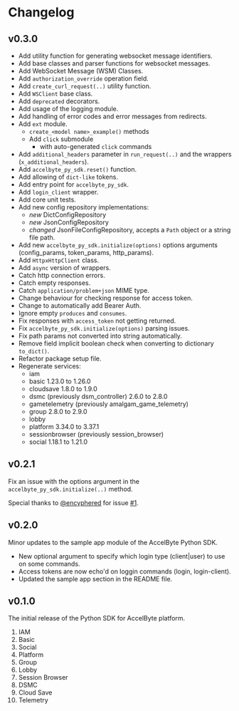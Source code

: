 # Changelog

## v0.3.0

- Add utility function for generating websocket message identifiers.
- Add base classes and parser functions for websocket messages.
- Add WebSocket Message (WSM) Classes.
- Add `authorization_override` operation field.
- Add `create_curl_request(..)` utility function.
- Add `WSClient` base class.
- Add `deprecated` decorators.
- Add usage of the logging module.
- Add handling of error codes and error messages from redirects.
- Add `ext` module.
    - `create_<model name>_example()` methods
    - Add `click` submodule
        - with auto-generated `click` commands
- Add `additional_headers` parameter in `run_request(..)` and the wrappers (`x_additional_headers`).
- Add `accelbyte_py_sdk.reset()` function.
- Add allowing of `dict-like` tokens.
- Add entry point for `accelbyte_py_sdk`.
- Add `login_client` wrapper.
- Add core unit tests.
- Add new config repository implementations:
    - *new* DictConfigRepository
    - *new* JsonConfigRepository
    - *changed* JsonFileConfigRepository, accepts a `Path` object or a string file path.
- Add new `accelbyte_py_sdk.initialize(options)` options arguments (config_params, token_params, http_params).
- Add `HttpxHttpClient` class.
- Add `async` version of wrappers.
- Catch http connection errors.
- Catch empty responses.
- Catch `application/problem+json` MIME type.
- Change behaviour for checking response for access token.
- Change to automatically add Bearer Auth.
- Ignore empty `produces` and `consumes`.
- Fix responses with `access_token` not getting returned.
- Fix `accelbyte_py_sdk.initialize(options)` parsing issues.
- Fix path params not converted into string automatically.
- Remove field implicit boolean check when converting to dictionary `to_dict()`.
- Refactor package setup file.
- Regenerate services:
    - iam
    - basic 1.23.0 to 1.26.0
    - cloudsave 1.8.0 to 1.9.0
    - dsmc (previously dsm_controller) 2.6.0 to 2.8.0
    - gametelemetry (previously amalgam_game_telemetry)
    - group 2.8.0 to 2.9.0
    - lobby
    - platform 3.34.0 to 3.37.1
    - sessionbrowser (previously session_browser)
    - social 1.18.1 to 1.21.0


## v0.2.1

Fix an issue with the options argument in the `accelbyte_py_sdk.initialize(..)` method.

Special thanks to [@encyphered](https://github.com/encyphered) for issue [#1](https://github.com/AccelByte/accelbyte-python-sdk/pull/1).

## v0.2.0

Minor updates to the sample app module of the AccelByte Python SDK.

- New optional argument to specify which login type (client|user) to use on some commands.
- Access tokens are now echo'd on loggin commands (login, login-client).
- Updated the sample app section in the README file.

## v0.1.0

The initial release of the Python SDK for AccelByte platform.

01. IAM
02. Basic
03. Social
04. Platform
05. Group
06. Lobby
07. Session Browser
08. DSMC
09. Cloud Save
10. Telemetry
